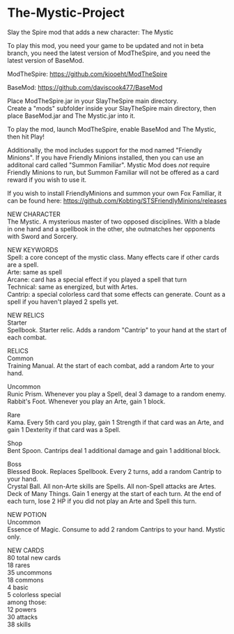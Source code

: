 # The-Mystic-Project
Slay the Spire mod that adds a new character: The Mystic

To play this mod, you need your game to be updated and not in beta branch, you need the latest version of ModTheSpire, and you need the latest version of BaseMod.

ModTheSpire:
https://github.com/kiooeht/ModTheSpire

BaseMod:
https://github.com/daviscook477/BaseMod

Place ModTheSpire.jar in your SlayTheSpire main directory.  
Create a "mods" subfolder inside your SlayTheSpire main directory, then place BaseMod.jar and The Mystic.jar into it.

To play the mod, launch ModTheSpire, enable BaseMod and The Mystic, then hit Play!

Additionally, the mod includes support for the mod named "Friendly Minions". If you have Friendly Minions installed, then you can use an additonal card called "Summon Familiar". Mystic Mod does *not* require Friendly Minions to run, but Summon Familiar will not be offered as a card reward if you wish to use it.

If you wish to install FriendlyMinions and summon your own Fox Familiar, it can be found here:
https://github.com/Kobting/STSFriendlyMinions/releases


NEW CHARACTER  
The Mystic. A mysterious master of two opposed disciplines. With a blade in one hand and a spellbook in the other, she outmatches her opponents with Sword and Sorcery.

NEW KEYWORDS  
Spell: a core concept of the mystic class. Many effects care if other cards are a spell.  
Arte: same as spell  
Arcane: card has a special effect if you played a spell that turn  
Technical: same as energized, but with Artes.  
Cantrip: a special colorless card that some effects can generate. Count as a spell if you haven't played 2 spells yet.

NEW RELICS   
Starter   
Spellbook. Starter relic. Adds a random "Cantrip" to your hand at the start of each combat.   

RELICS  
Common  
Training Manual. At the start of each combat, add a random Arte to your hand.  

Uncommon  
Runic Prism. Whenever you play a Spell, deal 3 damage to a random enemy.  
Rabbit's Foot. Whenever you play an Arte, gain 1 block.  

Rare  
Kama. Every 5th card you play, gain 1 Strength if that card was an Arte, and gain 1 Dexterity if that card was a Spell.  

Shop  
Bent Spoon. Cantrips deal 1 additional damage and gain 1 additional block.  

Boss  
Blessed Book. Replaces Spellbook. Every 2 turns, add a random Cantrip to your hand.  
Crystal Ball. All non-Arte skills are Spells. All non-Spell attacks are Artes.  
Deck of Many Things. Gain 1 energy at the start of each turn. At the end of each turn, lose 2 HP if you did not play an Arte and Spell this turn.

NEW POTION   
Uncommon  
Essence of Magic. Consume to add 2 random Cantrips to your hand. Mystic only. 

NEW CARDS  
80 total new cards  
18 rares  
35 uncommons  
18 commons  
4 basic  
5 colorless special  
among those:  
12 powers  
30 attacks  
38 skills  
